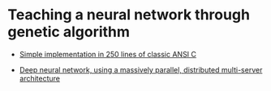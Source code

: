 # Teaching a neural network through genetic algorithm

 * [Simple implementation in 250 lines of classic ANSI C](https://github.com/szoftveres/ai_ml/tree/main/small)

 * [Deep neural network, using a massively parallel, distributed multi-server architecture](https://github.com/szoftveres/ai_ml/tree/main/big)
